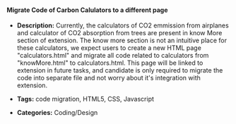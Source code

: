 #### Migrate Code of Carbon Calulators to a different page


- **Description:**
Currently, the calculators of CO2 emmission from airplanes and calculator of CO2 absorption from trees are present in know More section of extension. The know more section is not an intuitive place for these calculators, we expect users to create a new HTML page "calculators.html" and migrate all code related to calculators from "knowMore.html" to calculators.html. This page will be linked to extension in future tasks, and candidate is only required to migrate the code into separate file and not worry about it's integration with extension.

- **Tags:** code migration, HTML5, CSS, Javascript

- **Categories:** Coding/Design






